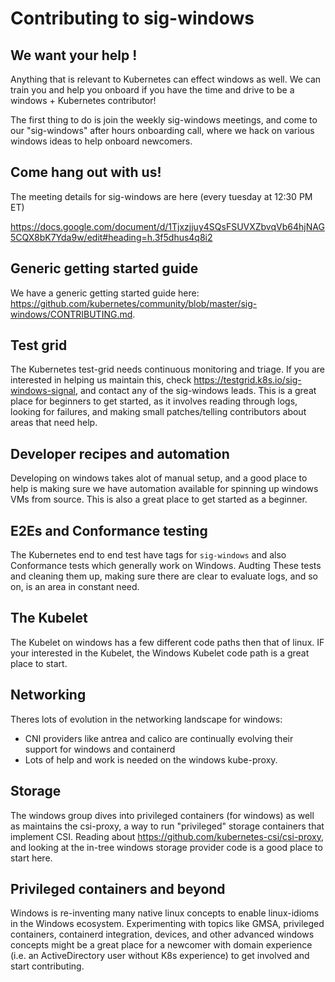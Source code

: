 # Contributing to sig-windows

## We want your help !

Anything that is relevant to Kubernetes can effect windows as well.   We can train you and help you onboard if you have the time and drive to be a windows + Kubernetes contributor!

The first thing to do is join the  weekly sig-windows meetings, and come to our "sig-windows" after hours onboarding call, where we hack on various
windows ideas to help onboard newcomers.

## Come hang out with us!

The meeting details for sig-windows are here (every tuesday at 12:30 PM ET)

https://docs.google.com/document/d/1Tjxzjjuy4SQsFSUVXZbvqVb64hjNAG5CQX8bK7Yda9w/edit#heading=h.3f5dhus4q8i2

## Generic getting started guide

We have a generic getting started guide here: https://github.com/kubernetes/community/blob/master/sig-windows/CONTRIBUTING.md.

## Test grid

The Kubernetes test-grid needs continuous monitoring and triage.  If you are interested in helping us maintain this, 
check https://testgrid.k8s.io/sig-windows-signal, and contact any of the sig-windows leads.  This is a great place for beginners
to get started, as it involves reading through logs, looking for failures, and making small patches/telling contributors about
areas that need help.

## Developer recipes and automation 

Developing on windows takes alot of manual setup, and a good place to help is making sure we have automation available for spinning up 
windows VMs from source.  This is also a great place to get started as a beginner.

## E2Es and Conformance testing

The Kubernetes end to end test have tags for `sig-windows` and also Conformance tests which generally work on Windows.  Audting These tests
and cleaning them up, making sure there are clear to evaluate logs, and so on, is an area in constant need. 

## The Kubelet

The Kubelet on windows has a few different code paths then that of linux.  IF your interested in the Kubelet, the Windows Kubelet
code path is a great place to start.

## Networking

Theres lots of evolution in the networking landscape for windows:  

- CNI providers like antrea and calico are continually evolving their support for windows and containerd
- Lots of help and work is needed on the windows kube-proxy.

## Storage

The windows group dives into privileged containers (for windows) as well as maintains the csi-proxy, a way to run "privileged" storage containers
that implement CSI.  Reading about https://github.com/kubernetes-csi/csi-proxy, and looking at the in-tree windows storage provider code is a good place to start here.

## Privileged containers and beyond

Windows is re-inventing many native linux concepts to enable linux-idioms in the Windows ecosystem.  Experimenting with topics like 
GMSA, privileged containers, containerd integration, devices, and other advanced windows concepts might be a great place for a newcomer
with domain experience (i.e. an ActiveDirectory user without K8s experience) to get involved and start contributing. 
